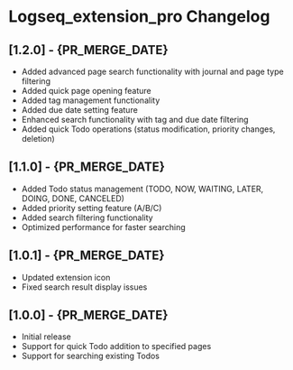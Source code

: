 # Logseq_extension_pro Changelog

## [1.2.0] - {PR_MERGE_DATE}
- Added advanced page search functionality with journal and page type filtering
- Added quick page opening feature
- Added tag management functionality
- Added due date setting feature
- Enhanced search functionality with tag and due date filtering
- Added quick Todo operations (status modification, priority changes, deletion)

## [1.1.0] - {PR_MERGE_DATE}
- Added Todo status management (TODO, NOW, WAITING, LATER, DOING, DONE, CANCELED)
- Added priority setting feature (A/B/C)
- Added search filtering functionality
- Optimized performance for faster searching

## [1.0.1] - {PR_MERGE_DATE}
- Updated extension icon
- Fixed search result display issues

## [1.0.0] - {PR_MERGE_DATE}
- Initial release
- Support for quick Todo addition to specified pages
- Support for searching existing Todos